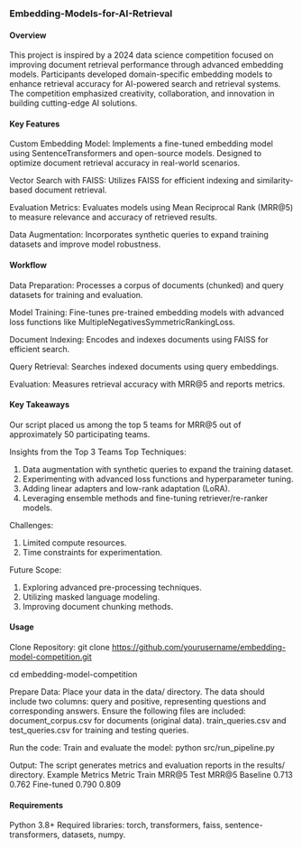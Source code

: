 ### Embedding-Models-for-AI-Retrieval

#### Overview
This project is inspired by a 2024 data science competition focused on improving document retrieval performance through advanced embedding models. Participants developed domain-specific embedding models to enhance retrieval accuracy for AI-powered search and retrieval systems. The competition emphasized creativity, collaboration, and innovation in building cutting-edge AI solutions.

#### Key Features
Custom Embedding Model:
Implements a fine-tuned embedding model using SentenceTransformers and open-source models.
Designed to optimize document retrieval accuracy in real-world scenarios.

Vector Search with FAISS:
Utilizes FAISS for efficient indexing and similarity-based document retrieval.

Evaluation Metrics:
Evaluates models using Mean Reciprocal Rank (MRR@5) to measure relevance and accuracy of retrieved results.

Data Augmentation:
Incorporates synthetic queries to expand training datasets and improve model robustness.

#### Workflow
Data Preparation:
Processes a corpus of documents (chunked) and query datasets for training and evaluation.

Model Training:
Fine-tunes pre-trained embedding models with advanced loss functions like MultipleNegativesSymmetricRankingLoss.

Document Indexing:
Encodes and indexes documents using FAISS for efficient search.

Query Retrieval:
Searches indexed documents using query embeddings.

Evaluation:
Measures retrieval accuracy with MRR@5 and reports metrics.

#### Key Takeaways
Our script placed us among the top 5 teams for MRR@5 out of approximately 50 participating teams.

Insights from the Top 3 Teams
Top Techniques:
1. Data augmentation with synthetic queries to expand the training dataset.
2. Experimenting with advanced loss functions and hyperparameter tuning.
3. Adding linear adapters and low-rank adaptation (LoRA).
4. Leveraging ensemble methods and fine-tuning retriever/re-ranker models.

Challenges:
1. Limited compute resources.
2. Time constraints for experimentation.

Future Scope:
1. Exploring advanced pre-processing techniques.
2. Utilizing masked language modeling.
3. Improving document chunking methods.


#### Usage
Clone Repository:
git clone https://github.com/yourusername/embedding-model-competition.git

cd embedding-model-competition

Prepare Data: 
Place your data in the data/ directory. The data should include two columns: query and positive, representing questions and corresponding answers. Ensure the following files are included:
document_corpus.csv for documents (original data).
train_queries.csv and test_queries.csv for training and testing queries.

Run the code:
Train and evaluate the model:
python src/run_pipeline.py

Output:
The script generates metrics and evaluation reports in the results/ directory.
Example Metrics
Metric	Train MRR@5	Test MRR@5
Baseline	0.713	0.762
Fine-tuned	0.790	0.809

#### Requirements
Python 3.8+
Required libraries: torch, transformers, faiss, sentence-transformers, datasets, numpy.
